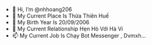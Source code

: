 - 👋 Hi, I’m @nhhoang206
- 👀 My Current Place Is Thừa Thiên Huế
- 🌱 My Birth Year Is 20/09/2006
- 💞️ My Current Relationship Hẹn Hò Với Hà Vi
- 📫 My Current Job Is Chạy Bot Messenger , Dvmxh...

<!---
nhhoang206/nhhoang206 is a ✨ special ✨ repository because its `README.md` (this file) appears on your GitHub profile.
You can click the Preview link to take a look at your changes.
--->
